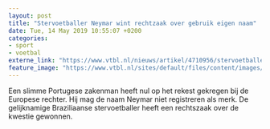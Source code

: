 ```yaml
---
layout: post
title: "Stervoetballer Neymar wint rechtzaak over gebruik eigen naam"
date: Tue, 14 May 2019 10:55:07 +0200
categories: 
- sport 
- voetbal 
externe_link: "https://www.vtbl.nl/nieuws/artikel/4710956/stervoetballer-neymar-heeft-recht-merknaam-merkenrecht"
feature_image: "https://www.vtbl.nl/sites/default/files/content/images/2019/03/30/neymar.jpg"
---
```


Een slimme Portugese zakenman heeft nul op het rekest gekregen bij de Europese rechter. Hij mag de naam Neymar niet registreren als merk. De gelijknamige Braziliaanse stervoetballer heeft een rechtszaak over de kwestie gewonnen.
